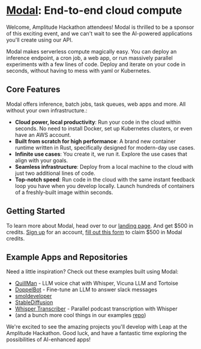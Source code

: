 # [Modal](https://modal.com/): End-to-end cloud compute

Welcome, Amplitude Hackathon attendees! Modal is thrilled to be a sponsor of this exciting event, and we can't wait to see the AI-powered applications you'll create using our API.

Modal makes serverless compute magically easy. You can deploy an inference endpoint, a cron job, a web app, or run massively parallel experiments with a few lines of code. Deploy and iterate on your code in seconds, without having to mess with yaml or Kubernetes.

## Core Features

Modal offers inference, batch jobs, task queues, web apps and more. All without your own infrastructure.:

- **Cloud power, local productivity**: Run your code in the cloud within seconds. No need to install Docker, set up Kubernetes clusters, or even have an AWS account.
- **Built from scratch for high performance**: A brand new container runtime written in Rust, specifically designed for modern-day use cases.
- **Infinite use cases**: You create it, we run it. Explore the use cases that align with your goals.
- **Seamless infrastructure**: Deploy from a local machine to the cloud with just two additional lines of code.
- **Top-notch speed**: Run code in the cloud with the same instant feedback loop you have when you develop locally. Launch hundreds of containers of a freshly-built image within seconds.

## Getting Started

To learn more about Modal, head over to our [landing page](https://modal.com/).
And get $500 in credits. [Sign up](https://modal.com/signup) for an account, [fill out this form](https://docs.google.com/forms/d/e/1FAIpQLSeeq2VIxP6x14dzjMcxzl34I9jGSdtqOKQ95nlrVH288XKU8g/viewform) to claim $500 in Modal credits.


## Example Apps and Repositories

Need a little inspiration? Check out these examples built using Modal:

- [QuillMan](https://modal.com/docs/guide/llm-voice-chat) - LLM voice chat with Whisper, Vicuna LLM and Tortoise
- [DoppelBot](https://modal.com/docs/guide/slack-finetune) - Fine-tune an LLM to answer slack messages
- [smoldeveloper](https://github.com/smol-ai/developer)
- [StableDiffusion](https://modal.com/docs/guide/ex/stable_diffusion_cli)
- [Whisper Transcriber](https://modal.com/docs/guide/whisper-transcriber) - Parallel podcast transcription with Whisper
- (and a bunch more cool things in our examples [repo](https://github.com/modal-labs/modal-examples))


We're excited to see the amazing projects you'll develop with Leap at the Amplitude Hackathon. Good luck, and have a fantastic time exploring the possibilities of AI-enhanced apps!

